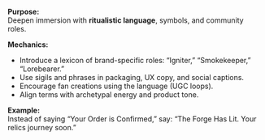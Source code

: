 **Purpose:**  
Deepen immersion with **ritualistic language**, symbols, and community roles.

**Mechanics:**

- Introduce a lexicon of brand-specific roles: “Igniter,” “Smokekeeper,” “Lorebearer.”
- Use sigils and phrases in packaging, UX copy, and social captions.
- Encourage fan creations using the language (UGC loops).
- Align terms with archetypal energy and product tone.

**Example:**  
Instead of saying “Your Order is Confirmed,” say: “The Forge Has Lit. Your relics journey soon.”
